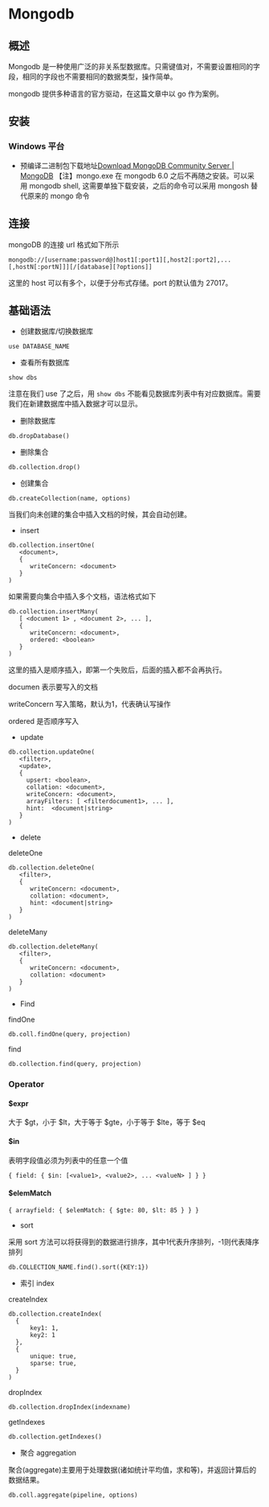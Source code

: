# Mongodb

## 概述

Mongodb 是一种使用广泛的非关系型数据库。只需键值对，不需要设置相同的字段，相同的字段也不需要相同的数据类型，操作简单。

mongodb 提供多种语言的官方驱动，在这篇文章中以 go 作为案例。

## 安装

### Windows 平台

- 预编译二进制包下载地址[Download MongoDB Community Server | MongoDB](https://www.mongodb.com/try/download/community)
【注】mongo.exe 在 mongodb 6.0 之后不再随之安装。可以采用 mongodb shell, 这需要单独下载安装，之后的命令可以采用 mongosh 替代原来的 mongo 命令

## 连接

mongoDB 的连接 url 格式如下所示

```
mongodb://[username:password@]host1[:port1][,host2[:port2],...[,hostN[:portN]]][/[database][?options]]
```

这里的 host 可以有多个，以便于分布式存储。port 的默认值为 27017。

## 基础语法

- 创建数据库/切换数据库

```
use DATABASE_NAME
```

- 查看所有数据库

```
show dbs
```

注意在我们 use 了之后，用 `show dbs` 不能看见数据库列表中有对应数据库。需要我们在新建数据库中插入数据才可以显示。

- 删除数据库

```
db.dropDatabase()
```

- 删除集合

```
db.collection.drop()
```

- 创建集合

```
db.createCollection(name, options)
```

当我们向未创建的集合中插入文档的时候，其会自动创建。

- insert

```
db.collection.insertOne(
   <document>,
   {
      writeConcern: <document>
   }
)
```

如果需要向集合中插入多个文档，语法格式如下

```
db.collection.insertMany(
   [ <document 1> , <document 2>, ... ],
   {
      writeConcern: <document>,
      ordered: <boolean>
   }
)
```

这里的插入是顺序插入，即第一个失败后，后面的插入都不会再执行。

documen 表示要写入的文档

writeConcern 写入策略，默认为1，代表确认写操作

ordered 是否顺序写入

- update

```
db.collection.updateOne(
   <filter>,
   <update>,
   {
     upsert: <boolean>,
     collation: <document>,
     writeConcern: <document>,
     arrayFilters: [ <filterdocument1>, ... ],
     hint:  <document|string>       
   }
)
```

- delete

deleteOne

```
db.collection.deleteOne(
   <filter>,
   {
      writeConcern: <document>,
      collation: <document>,
      hint: <document|string> 
   }
)
```

deleteMany

```
db.collection.deleteMany(
   <filter>,
   {
      writeConcern: <document>,
      collation: <document>
   }
)
```

- Find 

findOne

```
db.coll.findOne(query, projection)
```

find

```
db.collection.find(query, projection)
```

### Operator

#### $expr

大于 $gt，小于 $lt，大于等于 $gte，小于等于 $lte，等于 $eq

#### $in

表明字段值必须为列表中的任意一个值

```
{ field: { $in: [<value1>, <value2>, ... <valueN> ] } }
```

#### $elemMatch

```
{ arrayfield: { $elemMatch: { $gte: 80, $lt: 85 } } }
```

- sort

采用 sort 方法可以将获得到的数据进行排序，其中1代表升序排列，-1则代表降序排列

```
db.COLLECTION_NAME.find().sort({KEY:1})
```

- 索引 index

createIndex

```
db.collection.createIndex(
  {
      key1: 1,        
      key2: 1        
  },
  {
      unique: true,                
      sparse: true,                
  }
)
```

dropIndex

```
db.collection.dropIndex(indexname)
```

getIndexes

```
db.collection.getIndexes()
```

- 聚合 aggregation

聚合(aggregate)主要用于处理数据(诸如统计平均值，求和等)，并返回计算后的数据结果。

```
db.coll.aggregate(pipeline, options)
```